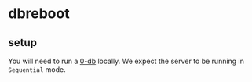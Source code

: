 # dbreboot

## setup

You will need to run a [0-db](https://github.com/threefoldtech/0-db) locally. We expect the server to be running in
`Sequential` mode.
